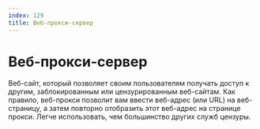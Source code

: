 ```yaml
---
index: 129
title: Веб-прокси-сервер
---
```

# Веб-прокси-сервер

Веб-сайт, который позволяет своим пользователям получать доступ к другим, заблокированным или цензурированным веб-сайтам. Как правило, веб-прокси позволит вам ввести веб-адрес (или URL) на веб-страницу, а затем повторно отобразить этот веб-адрес на странице прокси. Легче использовать, чем большинство других служб цензуры.